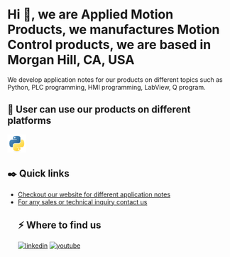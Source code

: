 <h1>Hi 👋, we are Applied Motion Products, we manufactures Motion Control products, we are based in Morgan Hill, CA, USA</h1>
<p>We develop application notes for our products on different topics such as Python, PLC programming, HMI programming, LabView, Q program. </p>
<h2>🚀 User can use our products on different platforms</h2>
<p><a target="_blank" href="https://raw.githubusercontent.com/devicons/devicon/master/icons/python/python-original.svg" style="display: inline-block;"><img src="https://raw.githubusercontent.com/devicons/devicon/master/icons/python/python-original.svg" alt="python" width="42" height="42" /></a></p>
<h2>✒️ Quick links</h2>
<ul>
<li><a target="_blank" href="https://www.applied-motion.com/s/support/application-notes">Checkout our website for different application notes</a></li>
<li><a target="_blank" href="https://www.applied-motion.com/s/contact-us">For any sales or technical inquiry contact us</a></li>
<h2>⚡️ Where to find us</h2>
<p><a target="_blank" href="https://www.linkedin.com/in/company/applied-motion-products" style="display: inline-block;"><img src="https://img.shields.io/badge/linkedin-logo?style=for-the-badge&logo=linkedin&logoColor=white&color=%230a77b6" alt="linkedin" /></a>
<a target="_blank" href="https://www.youtube.com/@Applied-motion" style="display: inline-block;"><img src="https://img.shields.io/badge/youtube-logo?style=for-the-badge&logo=youtube&logoColor=white&color=%23cc0000" alt="youtube" /></a></p>


